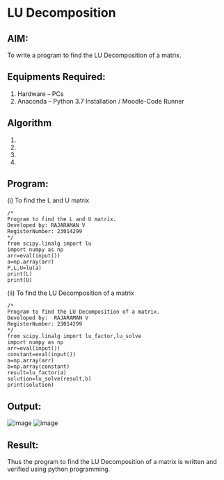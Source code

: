 # LU Decomposition 

## AIM:
To write a program to find the LU Decomposition of a matrix.

## Equipments Required:
1. Hardware – PCs
2. Anaconda – Python 3.7 Installation / Moodle-Code Runner

## Algorithm
1. 
2. 
3. 
4. 

## Program:
(i) To find the L and U matrix
```
/*
Program to find the L and U matrix.
Developed by: RAJARAMAN V
RegisterNumber: 23014299
*/
from scipy.linalg import lu
import numpy as np
arr=eval(input())
a=np.array(arr)
P,L,U=lu(a)
print(L)
print(U)
```
(ii) To find the LU Decomposition of a matrix
```
/*
Program to find the LU Decomposition of a matrix.
Developed by:  RAJARAMAN V
RegisterNumber: 23014299
*/
from scipy.linalg import lu_factor,lu_solve
import numpy as np
arr=eval(input())
constant=eval(input())
a=np.array(arr)
b=np.array(constant)
result=lu_factor(a)
solution=lu_solve(result,b)
print(solution)
```

## Output:
![image](https://github.com/Rajaraman77/LU-Decomposition/assets/150319383/261b01c8-951e-4664-a9d1-86c6dc038e49)
![image](https://github.com/Rajaraman77/LU-Decomposition/assets/150319383/748fdefe-51bd-4ed7-8fc8-06e2f1164266)



## Result:
Thus the program to find the LU Decomposition of a matrix is written and verified using python programming.


